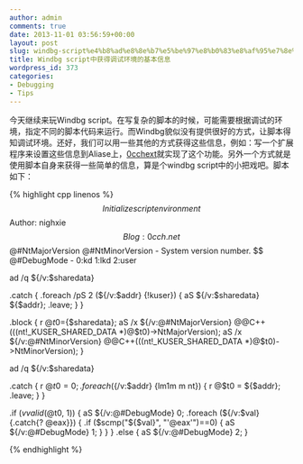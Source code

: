 ```yaml
---
author: admin
comments: true
date: 2013-11-01 03:56:59+00:00
layout: post
slug: windbg-script%e4%b8%ad%e8%8e%b7%e5%be%97%e8%b0%83%e8%af%95%e7%8e%af%e5%a2%83%e7%9a%84%e5%9f%ba%e6%9c%ac%e4%bf%a1%e6%81%af
title: Windbg script中获得调试环境的基本信息
wordpress_id: 373
categories:
- Debugging
- Tips
---
```


今天继续来玩Windbg script。在写复杂的脚本的时候，可能需要根据调试的环境，指定不同的脚本代码来运行。而Windbg貌似没有提供很好的方式，让脚本得知调试环境。还好，我们可以用一些其他的方式获得这些信息，例如：写一个扩展程序来设置这些信息到Aliase上，[0cchext](https://github.com/0cch/0cchext)就实现了这个功能。另外一个方式就是使用脚本自身来获得一些简单的信息，算是个windbg script中的小把戏吧。脚本如下：

{% highlight cpp linenos %}
$$ Initialize script environment
$$ Author: nighxie 
$$ Blog: 0cch.net
$$ @#NtMajorVersion @#NtMinorVersion - System version number.
$$ @#DebugMode - 0:kd 1:lkd 2:user

ad /q ${/v:$sharedata} 

.catch {
    .foreach /pS 2 (${/v:$addr} {!kuser}) {
        aS ${/v:$sharedata} ${$addr};
        .leave;
    }
}

.block {
    r @$t0=${$sharedata};
    aS /x ${/v:@#NtMajorVersion} @@C++(((nt!_KUSER_SHARED_DATA *)@$t0)->NtMajorVersion);
    aS /x ${/v:@#NtMinorVersion} @@C++(((nt!_KUSER_SHARED_DATA *)@$t0)->NtMinorVersion);
}

ad /q ${/v:$sharedata} 

.catch {
    r @$t0 = 0;
    .foreach (${/v:$addr} {lm1m m nt}) {
        r @$t0 = ${$addr};
        .leave;
    }
}

.if ($vvalid(@$t0, 1)) {
    aS ${/v:@#DebugMode} 0;
     .foreach (${/v:$val} {.catch{? @eax}}) {
        .if ($scmp("${$val}", "\'@eax\'")==0) {
            aS ${/v:@#DebugMode} 1;
        }
    }
}
.else {
    aS ${/v:@#DebugMode} 2;
}

{% endhighlight %}


